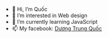 - 👋 Hi, I’m Quốc
- 👀 I’m interested in Web design
- 🌱 I’m currently learning JavaScript
- 📫 My facebook: [Dương Trung Quốc ](https://www.facebook.com/profile.php?id=100009626887806)

<!---
DuongTrungQuoc/DuongTrungQuoc is a ✨ special ✨ repository because its `README.md` (this file) appears on your GitHub profile.
You can click the Preview link to take a look at your changes.
--->
